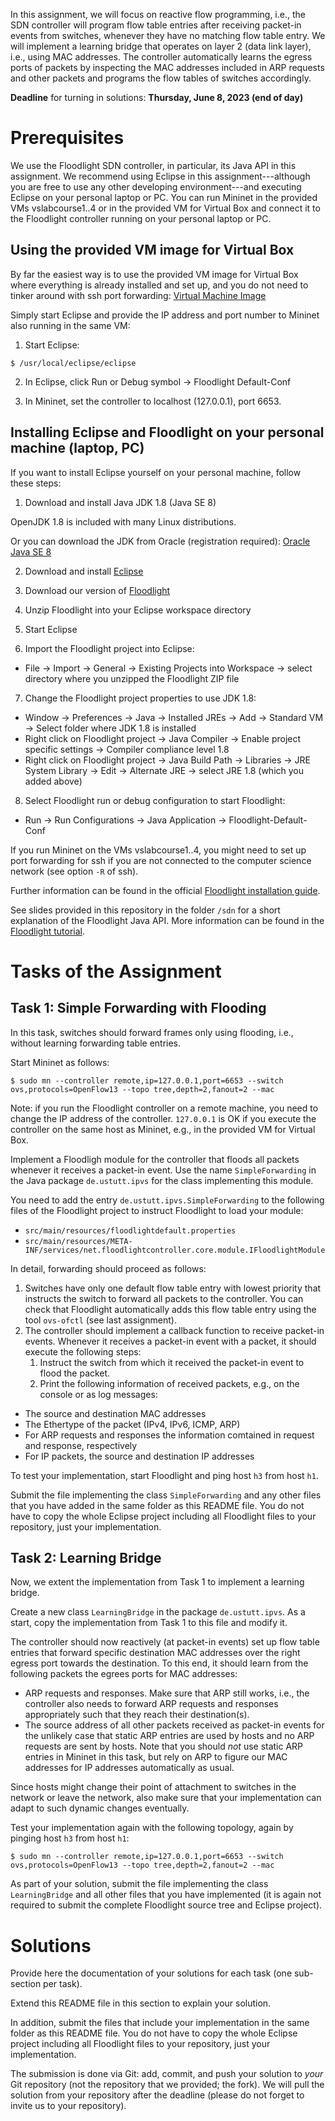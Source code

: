 In this assignment, we will focus on reactive flow programming, i.e., the SDN controller will program flow table entries after receiving packet-in events from switches, whenever they have no matching flow table entry. We will implement a learning bridge that operates on layer 2 (data link layer), i.e., using MAC addresses. The controller automatically learns the egress ports of packets by inspecting the MAC addresses included in ARP requests and other packets and programs the flow tables of switches accordingly.

**Deadline** for turning in solutions: **Thursday, June 8, 2023 (end of day)** 

# Prerequisites

We use the Floodlight SDN controller, in particular, its Java API in this assignment. We recommend using Eclipse in this assignment---although you are free to use any other developing environment---and executing Eclipse on your personal laptop or PC. You can run Mininet in the provided VMs vslabcourse1..4 or in the provided VM for Virtual Box and connect it to the Floodlight controller running on your personal laptop or PC.

## Using the provided VM image for Virtual Box

By far the easiest way is to use the provided VM image for Virtual Box where everything is already installed and set up, and you do not need to tinker around with ssh port forwarding: [Virtual Machine Image]() 

Simply start Eclipse and provide the IP address and port number to Mininet also running in the same VM:

1. Start Eclipse:

```console
$ /usr/local/eclipse/eclipse
```

2. In Eclipse, click Run or Debug symbol -> Floodlight Default-Conf

3. In Mininet, set the controller to localhost (127.0.0.1), port 6653.

## Installing Eclipse and Floodlight on your personal machine (laptop, PC)

If you want to install Eclipse yourself on your personal machine, follow these steps:

1. Download and install Java JDK 1.8 (Java SE 8)

OpenJDK 1.8 is included with many Linux distributions.

Or you can download the JDK from Oracle (registration required): [Oracle Java SE 8](https://www.oracle.com/de/java/technologies/javase/javase8-archive-downloads.html)

2. Download and install [Eclipse](https://www.eclipse.org/downloads/)

3. Download our version of [Floodlight](https://ipvs.informatik.uni-stuttgart.de/cloud/s/kNzt9YK5j4JRg5M)

4. Unzip Floodlight into your Eclipse workspace directory

5. Start Eclipse

6. Import the Floodlight project into Eclipse:

* File -> Import -> General -> Existing Projects into Workspace -> select directory where you unzipped the Floodlight ZIP file

7. Change the Floodlight project properties to use JDK 1.8:

* Window -> Preferences -> Java -> Installed JREs -> Add -> Standard VM -> Select folder where JDK 1.8 is installed
* Right click on Floodlight project -> Java Compiler -> Enable project specific settings -> Compiler compliance level 1.8
* Right click on Floodlight project -> Java Build Path -> Libraries -> JRE System Library -> Edit -> Alternate JRE -> select JRE 1.8 (which you added above)

8. Select Floodlight run or debug configuration to start Floodlight:

* Run -> Run Configurations -> Java Application -> Floodlight-Default-Conf

If you run Mininet on the VMs vslabcourse1..4, you might need to set up port forwarding for ssh if you are not connected to the computer science network (see option `-R` of ssh).

Further information can be found in the official [Floodlight installation guide](https://floodlight.atlassian.net/wiki/spaces/floodlightcontroller/pages/1343544/Installation+Guide).

See slides provided in this repository in the folder `/sdn` for a short explanation of the Floodlight Java API. More information can be found in the [Floodlight tutorial]().

# Tasks of the Assignment

## Task 1: Simple Forwarding with Flooding

In this task, switches should forward frames only using flooding, i.e., without learning forwarding table entries. 

Start Mininet as follows:

```console
$ sudo mn --controller remote,ip=127.0.0.1,port=6653 --switch ovs,protocols=OpenFlow13 --topo tree,depth=2,fanout=2 --mac
```

Note: if you run the Floodlight controller on a remote machine, you need to change the IP address of the controller. `127.0.0.1` is OK if you execute the controller on the same host as Mininet, e.g., in the provided VM for Virtual Box.

Implement a Floodligh module for the controller that floods all packets whenever it receives a packet-in event. Use the name `SimpleForwarding` in the Java package `de.ustutt.ipvs` for the class implementing this module.

You need to add the entry `de.ustutt.ipvs.SimpleForwarding` to the following files of the Floodlight project to instruct Floodlight to load your module:

* `src/main/resources/floodlightdefault.properties`
* `src/main/resources/META-INF/services/net.floodlightcontroller.core.module.IFloodlightModule`

In detail, forwarding should proceed as follows:

1. Switches have only one default flow table entry with lowest priority that instructs the switch to forward all packets to the controller. You can check that Floodlight automatically adds this flow table entry using the tool `ovs-ofctl` (see last assignment).
2. The controller should implement a callback function to receive packet-in events. Whenever it receives a packet-in event with a packet, it should execute the following steps:
    1. Instruct the switch from which it received the packet-in event to flood the packet.
    2. Print the following information of received packets, e.g., on the console or as log messages:
        
* The source and destination MAC addresses
* The Ethertype of the packet (IPv4, IPv6, ICMP, ARP)
* For ARP requests and responses the information comtained in request and response, respectively
* For IP packets, the source and destination IP addresses

To test your implementation, start Floodlight and ping host `h3` from host `h1`.

Submit the file implementing the class `SimpleForwarding` and any other files that you have added in the same folder as this README file. You do not have to copy the whole Eclipse project including all Floodlight files to your repository, just your implementation.

## Task 2: Learning Bridge

Now, we extent the implementation from Task 1 to implement a learning bridge.

Create a new class `LearningBridge` in the package `de.ustutt.ipvs`. As a start, copy the implementation from Task 1 to this file and modify it.

The controller should now reactively (at packet-in events) set up flow table entries that forward specific destination MAC addresses over the right egress port towards the destination. To this end, it should learn from the following packets the egrees ports for MAC addresses:

* ARP requests and responses. Make sure that ARP still works, i.e., the controller also needs to forward ARP requests and responses appropriately such that they reach their destination(s).   
* The source address of all other packets received as packet-in events for the unlikely case that static ARP entries are used by hosts and no ARP requests are sent by hosts. Note that you should _not_ use static ARP entries in Mininet in this task, but rely on ARP to figure our MAC addresses for IP addresses automatically as usual. 

Since hosts might change their point of attachment to switches in the network or leave the network, also make sure that your implementation can adapt to such dynamic changes eventually.

Test your implementation again with the following topology, again by pinging host `h3` from host `h1`: 

```console
$ sudo mn --controller remote,ip=127.0.0.1,port=6653 --switch ovs,protocols=OpenFlow13 --topo tree,depth=2,fanout=2 --mac
```

As part of your solution, submit the file implementing the class `LearningBridge` and all other files that you have implemented (it is again not required to submit the complete Floodlight source tree and Eclipse project). 

# Solutions

Provide here the documentation of your solutions for each task (one sub-section per task).

Extend this README file in this section to explain your solution.

In addition, submit the files that include your implementation in the same folder as this README file. You do not have to copy the whole Eclipse project including all Floodlight files to your repository, just your implementation.

The submission is done via Git: add, commit, and push your solution to *your* Git repository (not the repository that we provided; the fork). We will pull the solution from your repository after the deadline (please do not forget to invite us to your repository).
